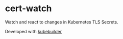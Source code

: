 # cert-watch
Watch and react to changes in Kubernetes TLS Secrets.

Developed with [kubebuilder](https://book.kubebuilder.io)